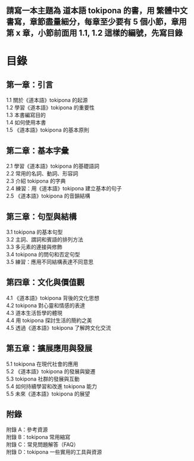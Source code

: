 ## 請寫一本主題為 道本語 tokipona 的書，用 繁體中文 書寫，章節盡量細分，每章至少要有 5 個小節，章用 第 x 章，小節前面用 1.1, 1.2 這樣的編號，先寫目錄

# 目錄

## 第一章：引言
1.1 關於《道本語》tokipona 的起源  
1.2 學習《道本語》tokipona 的重要性  
1.3 本書編寫目的  
1.4 如何使用本書  
1.5 《道本語》tokipona 的基本原則  

## 第二章：基本字彙
2.1 學習《道本語》tokipona 的基礎語詞  
2.2 常用的名詞、動詞、形容詞  
2.3 介紹 tokipona 的字典  
2.4 練習：用《道本語》tokipona 建立基本的句子  
2.5 《道本語》tokipona 的音韻結構  

## 第三章：句型與結構
3.1 tokipona 的基本句型  
3.2 主詞、謂詞和賓語的排列方法  
3.3 多元素的連接與修飾  
3.4 tokipona 的問句和否定句型  
3.5 練習：應用不同結構表達不同意思  

## 第四章：文化與價值觀
4.1 《道本語》tokipona 背後的文化思想  
4.2 tokipona 對心靈和情感的表達  
4.3 道本生活哲學的體現  
4.4 用 tokipona 探討生活的簡約之美  
4.5 透過《道本語》tokipona 了解跨文化交流  

## 第五章：擴展應用與發展
5.1 tokipona 在現代社會的應用  
5.2 《道本語》tokipona 的發展與變遷  
5.3 tokipona 社群的發展與互動  
5.4 如何持續學習和改進 tokipona 能力  
5.5 未來《道本語》tokipona 的展望  

## 附錄
附錄 A：參考資源  
附錄 B：tokipona 常用縮寫  
附錄 C：常見問題解答（FAQ）  
附錄 D：tokipona 一些實用的工具與資源  
